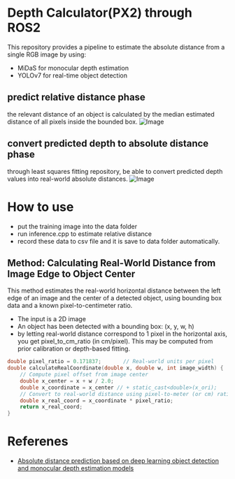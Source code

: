 # Depth Calculator(PX2) through ROS2
This repository provides a pipeline to estimate the absolute distance from a single RGB image by using:
- MiDaS for monocular depth estimation
- YOLOv7 for real-time object detection

## predict relative distance phase
the relevant distance of an object is calculated by the median estimated distance of all pixels inside the bounded
box.
![Image](https://github.com/user-attachments/assets/1e33c8b5-7fd3-47d6-ab27-3dbab618515e)

## convert predicted depth to absolute distance phase
through least squares fitting repository, be able to convert predicted depth values into real-world absolute distances.
![Image](https://github.com/user-attachments/assets/091e6707-24b9-4342-ba62-cfdce6342772)


# How to use
- put the training image into the data folder
- run inference.cpp to estimate relative distance
- record these data to csv file and it is save to data folder automatically.


## Method: Calculating Real-World Distance from Image Edge to Object Center

This method estimates the real-world horizontal distance between the left edge of an image and the center of a detected object, using bounding box data and a known pixel-to-centimeter ratio.
- The input is a 2D image 
- An object has been detected with a bounding box: (x, y, w, h) 
- by letting real-world distance correspond to 1 pixel in the horizontal axis, you get pixel_to_cm_ratio (in cm/pixel). This may be computed from prior calibration or depth-based fitting.
```c++
double pixel_ratio = 0.171837;       // Real-world units per pixel
double calculateRealCoordinate(double x, double w, int image_width) {
    // Compute pixel offset from image center
    double x_center = x + w / 2.0;
    double x_coordinate = x_center // + static_cast<double>(x_ori);
    // Convert to real-world distance using pixel-to-meter (or cm) ratio
    double x_real_coord = x_coordinate * pixel_ratio;
    return x_real_coord;
}
```



# Referenes
- [Absolute distance prediction based on deep learning object detection and monocular depth estimation models](https://arxiv.org/abs/2111.01715)
